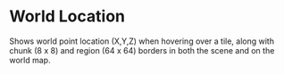# World Location
Shows world point location (X,Y,Z) when hovering over a tile, along with chunk (8 x 8) and region (64 x 64) borders in both the scene and on the world map.
